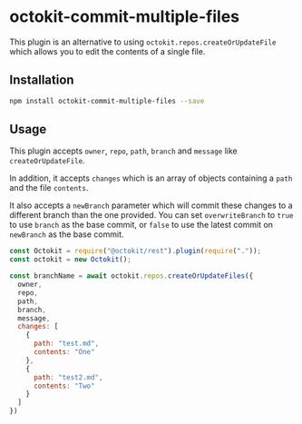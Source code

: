# octokit-commit-multiple-files

This plugin is an alternative to using `octokit.repos.createOrUpdateFile` which allows you to edit the contents of a single file.

## Installation

```bash
npm install octokit-commit-multiple-files --save
```

## Usage

This plugin accepts `owner`, `repo`, `path`, `branch` and `message` like `createOrUpdateFile`.

In addition, it accepts `changes` which is an array of objects containing a `path` and the file `contents`.

It also accepts a `newBranch` parameter which will commit these changes to a different branch than the one provided. You can set `overwriteBranch` to `true` to use `branch` as the base commit, or `false` to use the latest commit on `newBranch` as the base commit.

```javascript
const Octokit = require("@octokit/rest").plugin(require("."));
const octokit = new Octokit();

const branchName = await octokit.repos.createOrUpdateFiles({
  owner,
  repo,
  path,
  branch,
  message,
  changes: [
    {
      path: "test.md",
      contents: "One"
    },
    {
      path: "test2.md",
      contents: "Two"
    }
  ]
})
```

